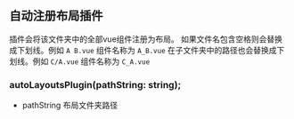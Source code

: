 ## 自动注册布局插件

插件会将该文件夹中的全部vue组件注册为布局。
如果文件名包含空格则会替换成下划线。例如 ```A B.vue``` 组件名称为 ```A_B.vue```
在子文件夹中的路径也会替换成下划线。例如 ```C/A.vue``` 组件名称为 ```C_A.vue```

### autoLayoutsPlugin(pathString: string);
- pathString 布局文件夹路径


